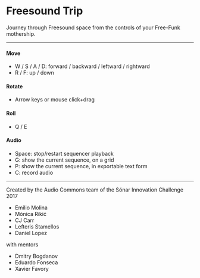 <h1>Freesound Trip</h1>
<p>Journey through Freesound space from the controls of your Free-Funk mothership.</p>
<hr>
<h4>Move</h4>
<ul>
  <li>W / S / A / D: forward / backward / leftward / rightward</li>
  <li>R / F: up / down</li>
</ul>
<h4>Rotate</h4>
<ul>
  <li>Arrow keys or mouse click+drag</li>
</ul>
<h4>Roll</h4>
<ul>
  <li>Q / E</li>
</ul>
<h4>Audio</h4>
<ul>
  <li>Space: stop/restart sequencer playback</li>
  <li>G: show the current sequence, on a grid
  <li>P: show the current sequence, in exportable text form
  <li>C: record audio</li>
</ul>
<hr>
<p>Created by the Audio Commons team of the Sónar Innovation Challenge 2017</p>
<ul>
  <li>Emilio Molina</li>
  <li>Mónica Rikić</li>
  <li>CJ Carr</li>
  <li>Lefteris Stamellos</li>
  <li>Daniel Lopez</li>
</ul>
<p>with mentors</p>
<ul>
  <li>Dmitry Bogdanov</li>
  <li>Eduardo Fonseca</li>
  <li>Xavier Favory</li>
</ul>
